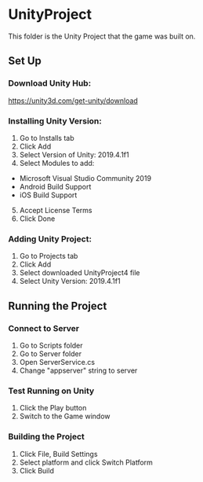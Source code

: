 # UnityProject
This folder is the Unity Project that the game was built on. 

## Set Up
### Download Unity Hub:
https://unity3d.com/get-unity/download

### Installing Unity Version:
1. Go to Installs tab
2. Click Add
3. Select Version of Unity: 2019.4.1f1
4. Select Modules to add: 
  - Microsoft Visual Studio Community 2019
  - Android Build Support
  - iOS Build Support
5. Accept License Terms
6. Click Done

### Adding Unity Project:
1. Go to Projects tab
2. Click Add
3. Select downloaded UnityProject4 file
4. Select Unity Version: 2019.4.1f1

## Running the Project
### Connect to Server
1. Go to Scripts folder
2. Go to Server folder
3. Open ServerService.cs
4. Change "appserver" string to server

### Test Running on Unity
1. Click the Play button
2. Switch to the Game window

### Building the Project
1. Click File, Build Settings
2. Select platform and click Switch Platform
3. Click Build

